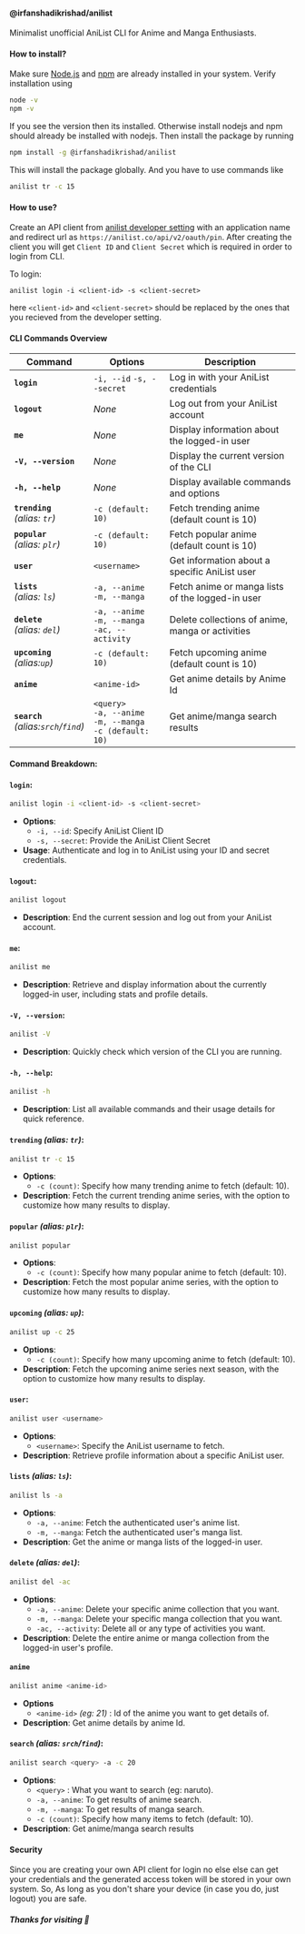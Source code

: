 #### @irfanshadikrishad/anilist

Minimalist unofficial AniList CLI for Anime and Manga Enthusiasts.

#### How to install?

Make sure [Node.js](https://nodejs.org/en) and [npm](https://www.npmjs.com) are already installed in your system.
Verify installation using

```bash
node -v
npm -v
```

If you see the version then its installed. Otherwise install nodejs and npm should already be installed with nodejs.
Then install the package by running

```bash
npm install -g @irfanshadikrishad/anilist
```

This will install the package globally. And you have to use commands like

```bash
anilist tr -c 15
```

#### How to use?

Create an API client from [anilist developer setting](https://anilist.co/settings/developer) with an application name and redirect url as `https://anilist.co/api/v2/oauth/pin`. After creating the client you will get `Client ID` and `Client Secret` which is required in order to login from CLI.

To login:

```
anilist login -i <client-id> -s <client-secret>
```

here `<client-id>` and `<client-secret>` should be replaced by the ones that you recieved from the developer setting.

#### CLI Commands Overview

| **Command**                               | **Options**                                                             | **Description**                                  |
| ----------------------------------------- | ----------------------------------------------------------------------- | ------------------------------------------------ |
| **`login`**                               | `-i, --id` `-s, --secret`                                               | Log in with your AniList credentials             |
| **`logout`**                              | _None_                                                                  | Log out from your AniList account                |
| **`me`**                                  | _None_                                                                  | Display information about the logged-in user     |
| **`-V, --version`**                       | _None_                                                                  | Display the current version of the CLI           |
| **`-h, --help`**                          | _None_                                                                  | Display available commands and options           |
| **`trending`** <br> _(alias: `tr`)_       | `-c (default: 10)`                                                      | Fetch trending anime (default count is 10)       |
| **`popular`** <br> _(alias: `plr`)_       | `-c (default: 10)`                                                      | Fetch popular anime (default count is 10)        |
| **`user`**                                | `<username>`                                                            | Get information about a specific AniList user    |
| **`lists`** <br> _(alias: `ls`)_          | `-a, --anime` <br> `-m, --manga`                                        | Fetch anime or manga lists of the logged-in user |
| **`delete`** <br> _(alias: `del`)_        | `-a, --anime` <br> `-m, --manga` <br> `-ac, --activity`                 | Delete collections of anime, manga or activities |
| **`upcoming`** <br> _(alias:`up`)_        | `-c (default: 10)`                                                      | Fetch upcoming anime (default count is 10)       |
| **`anime`**                               | `<anime-id>`                                                            | Get anime details by Anime Id                    |
| **`search`** <br> _(alias:`srch`/`find`)_ | `<query>` <br> `-a, --anime` <br> `-m, --manga` <br> `-c (default: 10)` | Get anime/manga search results                   |

#### Command Breakdown:

#### `login`:

```bash
anilist login -i <client-id> -s <client-secret>
```

- **Options**:
  - `-i, --id`: Specify AniList Client ID
  - `-s, --secret`: Provide the AniList Client Secret
- **Usage**: Authenticate and log in to AniList using your ID and secret credentials.

#### `logout`:

```bash
anilist logout
```

- **Description**: End the current session and log out from your AniList account.

#### `me`:

```bash
anilist me
```

- **Description**: Retrieve and display information about the currently logged-in user, including stats and profile details.

#### `-V, --version`:

```bash
anilist -V
```

- **Description**: Quickly check which version of the CLI you are running.

#### `-h, --help`:

```bash
anilist -h
```

- **Description**: List all available commands and their usage details for quick reference.

#### `trending` _(alias: `tr`)_:

```bash
anilist tr -c 15
```

- **Options**:
  - `-c (count)`: Specify how many trending anime to fetch (default: 10).
- **Description**: Fetch the current trending anime series, with the option to customize how many results to display.

#### `popular` _(alias: `plr`)_:

```bash
anilist popular
```

- **Options**:
  - `-c (count)`: Specify how many popular anime to fetch (default: 10).
- **Description**: Fetch the most popular anime series, with the option to customize how many results to display.

#### `upcoming` _(alias: `up`)_:

```bash
anilist up -c 25
```

- **Options**:
  - `-c (count)`: Specify how many upcoming anime to fetch (default: 10).
- **Description**: Fetch the upcoming anime series next season, with the option to customize how many results to display.

#### `user`:

```bash
anilist user <username>
```

- **Options**:
  - `<username>`: Specify the AniList username to fetch.
- **Description**: Retrieve profile information about a specific AniList user.

#### `lists` _(alias: `ls`)_:

```bash
anilist ls -a
```

- **Options**:
  - `-a, --anime`: Fetch the authenticated user's anime list.
  - `-m, --manga`: Fetch the authenticated user's manga list.
- **Description**: Get the anime or manga lists of the logged-in user.

#### `delete` _(alias: `del`)_:

```bash
anilist del -ac
```

- **Options**:
  - `-a, --anime`: Delete your specific anime collection that you want.
  - `-m, --manga`: Delete your specific manga collection that you want.
  - `-ac, --activity`: Delete all or any type of activities you want.
- **Description**: Delete the entire anime or manga collection from the logged-in user's profile.

#### `anime`

```bash
anilist anime <anime-id>
```

- **Options**
  - `<anime-id>` _(eg: 21)_ : Id of the anime you want to get details of.
- **Description**: Get anime details by anime Id.

#### `search` _(alias: `srch`/`find`)_:

```bash
anilist search <query> -a -c 20
```

- **Options**:
  - `<query>` : What you want to search (eg: naruto).
  - `-a, --anime`: To get results of anime search.
  - `-m, --manga`: To get results of manga search.
  - `-c (count)`: Specify how many items to fetch (default: 10).
- **Description**: Get anime/manga search results

#### Security

Since you are creating your own API client for login no else else can get your credentials and the generated access token will be stored in your own system. So, As long as you don't share your device (in case you do, just logout) you are safe.

#### **_Thanks for visiting 💙_**
